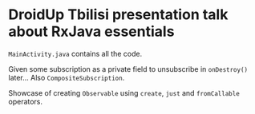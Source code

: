# DroidUp Tbilisi presentation talk about RxJava essentials

```MainActivity.java``` contains all the code.

Given some subscription as a private field to unsubscribe in ```onDestroy()``` later...
Also ```CompositeSubscription```.

Showcase of creating ```Observable``` using ```create```, ```just``` and ```fromCallable``` operators. 